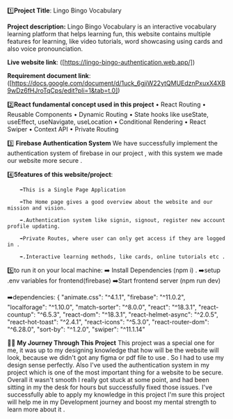 1️⃣**Project Title**: Lingo Bingo Vocabulary

**Project description:**
Lingo Bingo Vocabulary is an interactive vocabulary learning platform that helps learning fun, this website contains multiple features 
for learning, like video tutorials, word showcasing using cards and also voice pronounciation.

**Live website link**: ([https://lingo-bingo-authentication.web.app/])

**Requirement document link**: ([https://docs.google.com/document/d/1uck_6gjiW22ytQMUEdznPxuxX4XB9wDz6fHJroTqCps/edit?pli=1&tab=t.0])

2️⃣**React fundamental concept used in this project**
    • React Routing
    • Reusable Components
    • Dynamic Routing
    • State hooks like useState, useEffect, useNavigate, useLocation
    • Conditional Rendering
    • React Swiper
    • Context API
    • Private Routing

3️⃣ **Firebase Authentication System**
    We have successfully implement the authentication system of firebase in our project , with this system we made our website more secure .


4️⃣**5features of this website/project**: 

        ➡️This is a Single Page Application

        ➡️The Home page gives a good overview about the website and our mission and vision.

        ➡️.Authentication system like signin, signout, register new account profile updating. 

        ➡️Private Routes, where user can only get access if they are logged in .

        ➡️.Interactive learning methods, like cards, online tutorials etc .

5️⃣to run it on your local machine: 
    ➡️ Install Dependencies (npm i) .
    ➡️setup .env variables for frontend(firebase)
    ➡️Start frontend server (npm run dev)

  ➡️dependencies: {
    "animate.css": "^4.1.1",
    "firebase": "^11.0.2",
    "localforage": "^1.10.0",
    "match-sorter": "^8.0.0",
    "react": "^18.3.1",
    "react-countup": "^6.5.3",
    "react-dom": "^18.3.1",
    "react-helmet-async": "^2.0.5",
    "react-hot-toast": "^2.4.1",
    "react-icons": "^5.3.0",
    "react-router-dom": "^6.28.0",
    "sort-by": "^1.2.0",
    "swiper": "^11.1.14"

🥇🥇 **My Journey Through This Project**
        This project was a special one for me, it was up to my designing knowledge that how will be the website will look, because we didn't got any figma or pdf file to use . So I had to use my design sense perfectly.
        Also I've used the authentication system in my project which is one of the most important thing for a website to be secure. Overall it wasn't smooth I really got stuck at some point, and had been sitting in my the desk for hours but successfully fixed those issues. I've successfully able to apply my knowledge in this project I'm sure this project will help me in my Development journey and boost my mental strength to learn more about it .

